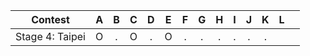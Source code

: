 
|     Contest     |  A  |  B  |  C  |  D  |  E  |  F  |  G  |  H  |  I  |  J  |  K  |  L  |     |
| :-------------: | :-: | :-: | :-: | :-: | :-: | :-: | :-: | :-: | :-: | :-: | :-: | :-: | --- |
| Stage 4: Taipei |  O  |  .  |  O  |  .  |  O  |  .  |  .  |  .  |  .  |  .  |  .  |     |     |

